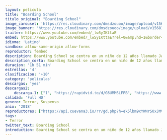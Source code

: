 ```yaml
---
layout: pelicula
title: "Boarding School"
titulo_original: "Boarding School"
image_carousel: 'https://res.cloudinary.com/dmsdzouoo/image/upload/v1568175225/boarding-min_nzygy7.jpg'
image_banner: 'https://res.cloudinary.com/dmsdzouoo/image/upload/v1568175221/Boarding-School-Official-Trailer-752x440-min_vvcssv.jpg'
trailer: https://www.youtube.com/embed/_lw5yIKttaE
embed: https://www.youtube.com/embed/_lw5yIKttaE?rel=0&amp;hd=1&border=0&wmode=opaque&enablejsapi=1&modestbranding=1&controls=1&showinfo=1
idioma: 'Latino'
sandbox: allow-same-origin allow-forms
reproductor: fembed
description: Boarding School se centra en un niño de 12 años llamado Jacob Felsen al que llevan a un internado, entrando así en la mayor pesadilla de todos los niños, una mansión espeluznante y abandonada a excepción de otros 6 inadaptados y dos amenazantes y misteriosos maestros. A medida que toda se va volviendo más terrorífico, Jacob deberá superar sus miedos y encontrar fuerzas para sobrevivir.
description_corta: Boarding School se centra en un niño de 12 años llamado Jacob Felsen al que llevan a un internado, entrando así en la mayor pesadilla de todos los niños, una mansión espeluznante y abandonada a excepción de otros 6 inadaptados y dos amenazantes y misteriosos maestros. A medida que..
duracion: '1h 51 min'
estrellas: '4'
clasificacion: '+10'
category: 'peliculas'
descargas: 'yes'
descargas2:
    descarga-1: ["1", "https://rapidvid.to/d/G6UMMSLFPB", "https://www.google.com/s2/favicons?domain=openload.co","OpenLoad","https://res.cloudinary.com/imbriitneysam/image/upload/v1541473684/mexico.png", "Latino", "Full HD"]
calidad: 'Full HD'
genero: Terror, Suspenso
anio: '2018'
reproductores: ["https://api.cuevana3.io/rr/gd.php?h=ek5lbm9xYWNrS0xJMVp5b21KREk0dFBLbjVkaHhkRGdrOG1jbnBpUnhhS1YzS3A3ZTdiYndjamFwMmVaMmRlczA2eDVscXpRazhmWHU1aUZsTG13NmJpU3FadVkyUT09"]
tags:
- Terror
twitter_text: Boarding School
introduction: Boarding School se centra en un niño de 12 años llamado Jacob Felsen al que llevan a un internado, entrando así en la mayor pesadilla de todos los niños, una mansión espeluznante y abandonada a excepción de otros 6 inadaptados y dos amenazantes y misteriosos maestros. A medida que
---
```



 







